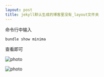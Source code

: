 ```yaml
---
layout: post
title: jekyll默认生成的博客里没有_layout文件夹
---
```

命令行中输入
```ruby
bundle show minima
```
查看即可

 ![photo]({{site.url}}/assets/img/show-minima.png)
 
  ![photo]({{site.url}}/assets/img/minima.png)

